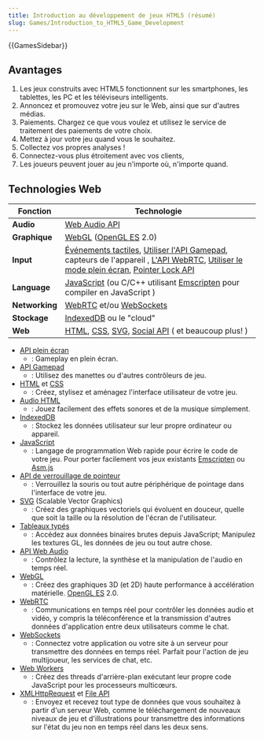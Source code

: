 ```yaml
---
title: Introduction au développement de jeux HTML5 (résumé)
slug: Games/Introduction_to_HTML5_Game_Development
---
```


{{GamesSidebar}}

## Avantages

1. Les jeux construits avec HTML5 fonctionnent sur les smartphones, les tablettes, les PC et les téléviseurs intelligents.
2. Annoncez et promouvez votre jeu sur le Web, ainsi que sur d'autres médias.
3. Paiements. Chargez ce que vous voulez et utilisez le service de traitement des paiements de votre choix.
4. Mettez à jour votre jeu quand vous le souhaitez.
5. Collectez vos propres analyses !
6. Connectez-vous plus étroitement avec vos clients,
7. Les joueurs peuvent jouer au jeu n'importe où, n'importe quand.

## Technologies Web

| **Fonction**   | Technologie                                                                                                                                                                                                                                                                                                                      |
| -------------- | -------------------------------------------------------------------------------------------------------------------------------------------------------------------------------------------------------------------------------------------------------------------------------------------------------------------------------- |
| **Audio**      | [Web Audio API](/fr/docs/Web/API/Web_Audio_API)                                                                                                                                                                                                                                                                                  |
| **Graphique**  | [WebGL](/fr/docs/Web/API/WebGL_API) ([OpenGL ES](https://www.khronos.org/opengles/) 2.0)                                                                                                                                                                                                                                         |
| **Input**      | [Événements tactiles](/fr/docs/Web/API/Touch_events), [Utiliser l'API Gamepad](/fr/docs/Web/API/Gamepad_API/Using_the_Gamepad_API), capteurs de l'appareil , [L'API WebRTC](/fr/docs/Web/API/WebRTC_API), [Utiliser le mode plein écran](/fr/docs/Web/API/Fullscreen_API), [Pointer Lock API](/fr/docs/Web/API/Pointer_Lock_API) |
| **Language**   | [JavaScript](/fr/docs/Web/JavaScript) (ou C/C++ utilisant [Emscripten](https://github.com/kripken/emscripten/wiki) pour compiler en JavaScript )                                                                                                                                                                                 |
| **Networking** | [WebRTC](/fr/docs/Web/API/WebRTC_API) et/ou [WebSockets](/fr/docs/Web/API/WebSockets_API)                                                                                                                                                                                                                                        |
| **Stockage**   | [IndexedDB](/fr/docs/Web/API/IndexedDB_API) ou le "cloud"                                                                                                                                                                                                                                                                        |
| **Web**        | [HTML](/fr/docs/Web/HTML), [CSS](/fr/docs/Web/CSS), [SVG](/fr/docs/Web/SVG), [Social API](/fr/docs/Social_API) ( et beaucoup plus! )                                                                                                                                                                                             |

- [API plein écran](/fr/docs/Web/API/Fullscreen_API)
  - : Gameplay en plein écran.
- [API Gamepad](/fr/docs/Web/API/Gamepad_API/Using_the_Gamepad_API)
  - : Utilisez des manettes ou d'autres contrôleurs de jeu.
- [HTML](/fr/docs/Web/HTML) et [CSS](/fr/docs/Web/CSS)
  - : Créez, stylisez et aménagez l'interface utilisateur de votre jeu.
- [Audio HTML](/fr/docs/Web/HTML/Element/audio)
  - : Jouez facilement des effets sonores et de la musique simplement.
- [IndexedDB](/fr/docs/Web/API/IndexedDB_API)
  - : Stockez les données utilisateur sur leur propre ordinateur ou appareil.
- [JavaScript](/fr/docs/Web/JavaScript)
  - : Langage de programmation Web rapide pour écrire le code de votre jeu.
    Pour porter facilement vos jeux existants [Emscripten](https://github.com/kripken/emscripten/wiki) ou [Asm.js](http://asmjs.org/spec/latest/)
- [API de verrouillage de pointeur](/fr/docs/Web/API/Pointer_Lock_API)
  - : Verrouillez la souris ou tout autre périphérique de pointage dans l'interface de votre jeu.
- [SVG](/fr/docs/Web/SVG) (Scalable Vector Graphics)
  - : Créez des graphiques vectoriels qui évoluent en douceur, quelle que soit la taille ou la résolution de l'écran de l'utilisateur.
- [Tableaux typés](/fr/docs/Web/JavaScript/Guide/Typed_arrays)
  - : Accédez aux données binaires brutes depuis JavaScript; Manipulez les textures GL, les données de jeu ou tout autre chose.
- [API Web Audio](/fr/docs/Web/API/Web_Audio_API)
  - : Contrôlez la lecture, la synthèse et la manipulation de l'audio en temps réel.
- [WebGL](/fr/docs/Web/API/WebGL_API)
  - : Créez des graphiques 3D (et 2D) haute performance à accélération matérielle. [OpenGL ES](https://www.khronos.org/opengles/) 2.0.
- [WebRTC](/fr/docs/Web/API/WebRTC_API)
  - : Communications en temps réel pour contrôler les données audio et vidéo, y compris la téléconférence et la transmission d'autres données d'application entre deux utilisateurs comme le chat.
- [WebSockets](/fr/docs/Web/API/WebSockets_API)
  - : Connectez votre application ou votre site à un serveur pour transmettre des données en temps réel. Parfait pour l'action de jeu multijoueur, les services de chat, etc.
- [Web Workers](/fr/docs/Web/API/Web_Workers_API/Using_web_workers)
  - : Créez des threads d'arrière-plan exécutant leur propre code JavaScript pour les processeurs multicœurs.
- [XMLHttpRequest](/fr/docs/Web/API/XMLHttpRequest) et [File API](/fr/docs/DOM/File_API)
  - : Envoyez et recevez tout type de données que vous souhaitez à partir d'un serveur Web, comme le téléchargement de nouveaux niveaux de jeu et d'illustrations pour transmettre des informations sur l'état du jeu non en temps réel dans les deux sens.
